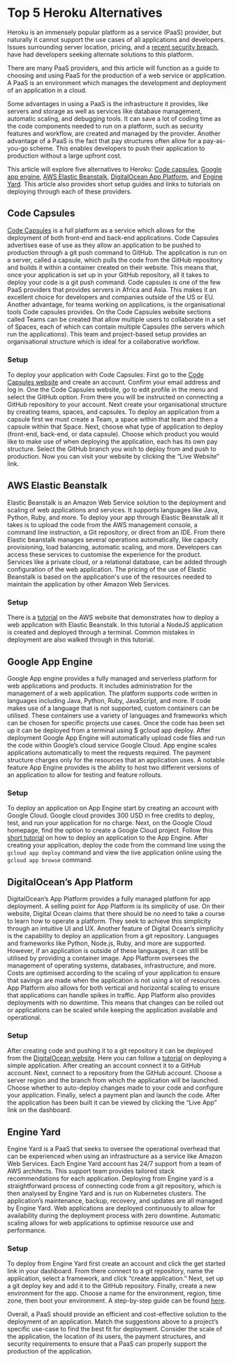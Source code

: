 # Top 5 Heroku Alternatives
Heroku is an immensely popular platform as a service (PaaS) provider, but naturally it cannot support the use cases of all applications and developers. Issues surrounding server location, pricing, and a [recent security breach](https://status.heroku.com/incidents/2413), have had developers seeking alternate solutions to this platform. 

There are many PaaS providers, and this article will function as a guide to choosing and using PaaS for the production of a web service or application. A PaaS is an environment which manages the development and deployment of an application in a cloud. 

Some advantages in using a PaaS is the infrastructure it provides, like servers and storage as well as services like database management, automatic scaling, and debugging tools. It can save a lot of coding time as the code components needed to run on a platform, such as security features and workflow, are created and managed by the provider. Another advantage of a PaaS is the fact that pay structures often allow for a pay-as-you-go scheme. This enables developers to push their application to production without a large upfront cost.

This article will explore five alternatives to Heroku: [Code capsules](https://codecapsules.io/), [Google app engine](https://cloud.google.com/appengine), [AWS Elastic Beanstalk](https://aws.amazon.com/elasticbeanstalk/), [DigitalOcean App Platform](https://www.digitalocean.com/), and [Engine Yard](https://www.engineyard.com/). This article also provides short setup guides and links to tutorials on deploying through each of these providers.

## Code Capsules 
[Code Capsules](https://codecapsules.io/) is a full platform as a service which allows for the deployment of both front-end and back-end applications. Code Capsules advertises ease of use as they allow an application to be pushed to production through a git push command to GitHub. The application is run on a server, called a capsule, which pulls the code from the GitHub repository and builds it within a container created on their website. This means that, once your application is set up in your GitHub repository, all it takes to deploy your code is a git push command. Code capsules is one of the few PaaS providers that provides servers in Africa and Asia. This makes it an excellent choice for developers and companies outside of the US or EU. Another advantage, for teams working on applications, is the organisational tools Code capsules provides. On the Code Capsules website sections called Teams can be created that allow multiple users to collaborate in a set of Spaces, each of which can contain multiple Capsules (the servers which run the applications). This team and project-based setup provides an organisational structure which is ideal for a collaborative workflow.

### Setup
To deploy your application with Code Capsules:
First go to the [Code Capsules website](https://codecapsules.io/) and create an account. Confirm your email address and log in.
One the Code Capsules website, go to edit profile in the menu and select the GitHub option. From there you will be instructed on connecting a GitHub repository to your account. 
Next create your organisational structure by creating teams, spaces, and capsules. To deploy an application from a capsule first we must create a Team, a space within that team and then a capsule within that Space.
Next, choose what type of application to deploy (front-end, back-end, or data capsule). Choose which product you would like to make use of when deploying the application, each has its own pay structure. Select the GitHub branch you wish to deploy from and push to production. Now you can visit your website by clicking the “Live Website” link.

## AWS Elastic Beanstalk
Elastic Beanstalk is an Amazon Web Service solution to the deployment and scaling of web applications and services. It supports languages like Java, Python, Ruby, and more. To deploy your app through Elastic Beanstalk all it takes is to upload the code from the AWS management console, a command line instruction, a Git repository, or direct from an IDE. From there Elastic beanstalk manages several operations automatically, like capacity provisioning, load balancing, automatic scaling, and more. Developers can access these services to customise the experience for the product. Services like a private cloud, or a relational database, can be added through configuration of the web application. The pricing of the use of Elastic Beanstalk is based on the application's use of the resources needed to maintain the application by other Amazon Web Services. 

### Setup
There is a [tutorial](https://aws.amazon.com/getting-started/guides/deploy-webapp-elb/) on the AWS website that demonstrates how to deploy a web application with Elastic Beanstalk. In this tutorial a NodeJS application is created and deployed through a terminal. Common mistakes in deployment are also walked through in this tutorial. 
## Google App Engine
Google App engine provides a fully managed and serverless platform for web applications and products. It includes administration for the management of a web application. The platform supports code written in languages including Java, Python, Ruby, JavaScript, and more. If code makes use of a language that is not supported, custom containers can be utilised. These containers use a variety of languages and frameworks which can be chosen for specific projects use cases. Once the code has been set up it can be deployed from a terminal using $ gcloud app deploy. After deployment Google App Engine will automatically upload code files and run the code within Google’s cloud service Google Cloud. App engine scales applications automatically to meet the requests required. The payment structure charges only for the resources that an application uses. A notable feature App Engine provides is the ability to host two different versions of an application to allow for testing and feature rollouts. 

### Setup
To deploy an application on App Engine start by creating an account with Google Cloud. Google cloud provides 300 USD in free credits to deploy, test, and run your application for no charge. Next, on the Google Cloud homepage, find the option to create a Google Cloud project. Follow this [short tutorial](https://cloud.google.com/appengine/docs/standard/nodejs/create-app) on how to deploy an application to the App Engine. After creating your application, deploy the code from the command line using the ```gcloud app deploy``` command and view the live application online using the ```gcloud app browse``` command.
## DigitalOcean’s App Platform 
DigitalOcean’s App Platform provides a fully managed platform for app deployment. A selling point for App Platform is its simplicity of use. On their website, Digital Ocean claims that there should be no need to take a course to learn how to operate a platform. They seek to achieve this simplicity through an intuitive UI and UX. Another feature of Digital Ocean’s simplicity is the capability to deploy an application from a git repository. Languages and frameworks like Python, Node.js, Ruby, and more are supported. However, if an application is outside of these languages, it can still be utilised by providing a container image. App Platform oversees the management of operating systems, databases, infrastructure, and more. Costs are optimised according to the scaling of your application to ensure that savings are made when the application is not using a lot of resources. App Platform also allows for both vertical and horizontal scaling to ensure that applications can handle spikes in traffic. App Platform also provides deployments with no downtime. This means that changes can be rolled out or applications can be scaled while keeping the application available and operational.
### Setup
After creating code and pushing it to a git repository it can be deployed from the [DigitalOcean website](https://www.digitalocean.com/). Here you can follow a [tutorial](https://www.digitalocean.com/community/tutorials/how-to-deploy-a-react-application-to-digitalocean-app-platform) on deploying a simple application. After creating an account connect it to a GitHub account. Next, connect to a repository from the GitHub account. Choose a server region and the branch from which the application will be launched. Choose whether to auto-deploy changes made to your code and configure your application. Finally, select a payment plan and launch the code. After the application has been built it can be viewed by clicking the “Live App” link on the dashboard.

## Engine Yard 
Engine Yard is a PaaS that seeks to oversee the operational overhead that can be experienced when using an infrastructure as a service like Amazon Web Services. Each Engine Yard account has 24/7 support from a team of AWS architects. This support team provides tailored stack recommendations for each application. Deploying from Engine yard is a straightforward process of connecting code from a git repository, which is then analysed by Engine Yard and is run on Kubernetes clusters. The application’s maintenance, backup, recovery, and updates are all managed by Engine Yard. Web applications are deployed continuously to allow for availability during the deployment process with zero downtime. Automatic scaling allows for web applications to optimise resource use and performance.

### Setup
To deploy from Engine Yard first create an account and click the get started link in your dashboard. From there connect to a git repository, name the application, select a framework, and click “create application.” Next, set up a git deploy key and add it to the GitHub repository. Finally, create a new environment for the app. Choose a name for the environment, region, time zone, then boot your environment. A step-by-step guide can be found [here](https://support.cloud.engineyard.com/hc/en-us/articles/205407628-Set-Up-Your-Application-and-Environment).

Overall, a PaaS should provide an efficient and cost-effective solution to the deployment of an application. Match the suggestions above to a project’s specific use-case to find the best fit for deployment. Consider the scale of the application, the location of its users,  the payment structures, and security requirements to ensure that a PaaS can properly support the production of the application.

